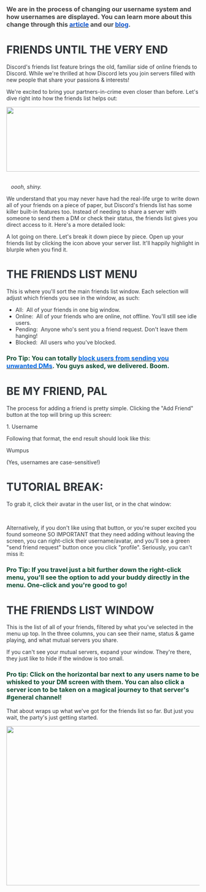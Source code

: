 <h3>
    <span style="color: #434343;" data-darkreader-inline-color="">We are in the process of changing our username system and how usernames are displayed. You can learn more about this change through this </span><a href="https://support.discord.com/hc/en-us/articles/12620128861463-New-Usernames-Display-Names"><span class="wysiwyg-underline" style="color: #1155cc;" data-darkreader-inline-color="">article</span></a><span style="color: #434343;" data-darkreader-inline-color=""> and our </span><a href="https://discord.com/blog/usernames"><span class="wysiwyg-underline" style="color: #1155cc;" data-darkreader-inline-color="">blog</span></a><span style="color: #434343;" data-darkreader-inline-color="">.</span>
</h3>
<h1><strong><span style="color: #2e3338;" data-darkreader-inline-color="">FRIENDS UNTIL THE VERY END</span></strong></h1>
<p><span style="color: #2e3338;" data-darkreader-inline-color="">Discord's friends list feature brings the old, familiar side of online friends to Discord. While we're thrilled at how Discord lets you join servers filled with new people that share your passions &amp; interests! </span></p>
<p><span style="color: #2e3338;" data-darkreader-inline-color="">We're excited to bring your partners-in-crime even closer than before. Let's dive right into how the friends list helps out:</span></p>
<p class="wysiwyg-text-align-center"><span style="color: #2e3338;" data-darkreader-inline-color=""><img style="height: 169px; width: 622px;" src="https://support.discord.com/hc/article_attachments/15080536735639"></span><em><span style="color: #2e3338;" data-darkreader-inline-color="">         </span></em></p>
<p class="wysiwyg-text-align-center"><em><span style="color: #2e3338;" data-darkreader-inline-color="">   oooh, shiny.</span></em><span style="color: #2e3338;" data-darkreader-inline-color=""> </span></p>
<p><span style="color: #2e3338;" data-darkreader-inline-color="">We understand that you may never have had the real-life urge to write down all of your friends on a piece of paper, but Discord's friends list has some killer built-in features too. Instead of needing to share a server with someone to send them a DM or check their status, the friends list gives you direct access to it. Here's a more detailed look:</span></p>
<p><span style="color: #2e3338;" data-darkreader-inline-color="">A lot going on there. Let's break it down piece by piece. Open up your friends list by clicking the icon above your server list. It'll happily highlight in blurple when you find it. </span></p>
<h1><strong><span style="color: #2e3338;" data-darkreader-inline-color="">THE FRIENDS LIST MENU</span></strong></h1>
<p><span style="color: #2e3338;" data-darkreader-inline-color="">This is where you'll sort the main friends list window. Each selection will adjust which friends you see in the window, as such:</span></p>
<ul>
    <li><span style="color: #2e3338;" data-darkreader-inline-color="">All:  All of your friends in one big window.</span></li>
    <li><span style="color: #2e3338;" data-darkreader-inline-color="">Online:  All of your friends who are online, not offline. You'll still see idle users.</span></li>
    <li><span style="color: #2e3338;" data-darkreader-inline-color="">Pending:  Anyone who's sent you a friend request. Don't leave them hanging!</span></li>
    <li><span style="color: #2e3338;" data-darkreader-inline-color="">Blocked:  All users who you've blocked. </span></li>
</ul>
<h3>
    <strong><span style="color: #104c32;" data-darkreader-inline-color="">Pro Tip: You can totally </span></strong><a href="https://support.discord.com/hc/en-us/articles/217916488"><strong><span style="color: #0067e0;" data-darkreader-inline-color="">block users from sending you unwanted DMs</span></strong></a><strong><span style="color: #104c32;" data-darkreader-inline-color="">. You guys asked, we delivered. Boom.</span></strong>
</h3>
<h1><strong><span style="color: #2e3338;" data-darkreader-inline-color="">BE MY FRIEND, PAL</span></strong></h1>
<p><span style="color: #2e3338;" data-darkreader-inline-color="">The process for adding a friend is pretty simple. Clicking the "Add Friend" button at the top will bring up this screen:</span></p>
<p><span style="color: #2e3338;" data-darkreader-inline-color="">1. Username    </span></p>
<p><span style="color: #2e3338;" data-darkreader-inline-color="">Following that format, the end result should look like this:</span></p>
<p><span style="color: #2e3338;" data-darkreader-inline-color="">Wumpus</span></p>
<p><span style="color: #2e3338;" data-darkreader-inline-color="">(Yes, usernames are case-sensitive!)</span></p>
<h1><strong><span style="color: #2e3338;" data-darkreader-inline-color="">TUTORIAL BREAK:</span></strong></h1>
<p><span style="color: #2e3338;" data-darkreader-inline-color="">To grab it, click their avatar in the user list, or in the chat window:</span></p>
<p> </p>
<p><span style="color: #2e3338;" data-darkreader-inline-color="">Alternatively, if you don't like using that button, or you're super excited you found someone SO IMPORTANT that they need adding without leaving the screen, you can right-click their username/avatar, and you'll see a green "send friend request" button once you click "profile". Seriously, you can't miss it:</span></p>
<h3><strong><span style="color: #104c32;" data-darkreader-inline-color="">Pro Tip: If you travel just a bit further down the right-click menu, you'll see the option to add your buddy directly in the menu. One-click and you're good to go!</span></strong></h3>
<h1><strong><span style="color: #2e3338;" data-darkreader-inline-color="">THE FRIENDS LIST WINDOW</span></strong></h1>
<p><span style="color: #2e3338;" data-darkreader-inline-color="">This is the list of all of your friends, filtered by what you've selected in the menu up top. In the three columns, you can see their name, status &amp; game playing, and what mutual servers you share.</span></p>
<p><span style="color: #2e3338;" data-darkreader-inline-color="">If you can't see your mutual servers, expand your window. They're there, they just like to hide if the window is too small.</span></p>
<h3><strong><span style="color: #104c32;" data-darkreader-inline-color="">Pro tip: Click on the horizontal bar next to any users name to be whisked to your DM screen with them. You can also click a server icon to be taken on a magical journey to that server's #general channel!</span></strong></h3>
<p><span style="color: #2e3338;" data-darkreader-inline-color="">That about wraps up what we've got for the friends list so far. But just you wait, the party's just getting started.</span></p>
<p><span style="color: #2e3338;" data-darkreader-inline-color=""><img style="height: 416px; width: 624px;" src="https://support.discord.com/hc/article_attachments/15080517297943"></span></p>